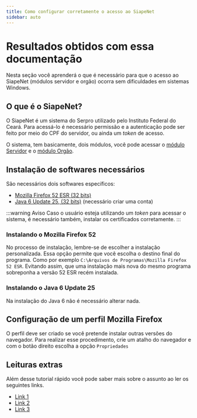 ```yaml
---
title: Como configurar corretamente o acesso ao SiapeNet 
sidebar: auto
---
```


# Resultados obtidos com essa documentação 

Nesta seção você aprenderá o que é necessário para que o acesso ao SiapeNet
(módulos servidor e orgão) ocorra sem dificuldades em sistemas Windows. 

## O que é o SiapeNet? 

O SiapeNet é um sistema do Serpro utilizado pelo Instituto Federal do Ceará. Para
acessá-lo é necessário permissão e a autenticação pode ser feito por meio do CPF
do servidor, ou ainda um *token* de acesso.

O sistema, tem basicamente, dois módulos, você pode acessar o [módulo Servidor](https://acesso.serpro.gov.br/HOD10/jsp/logonID.jsp)
e o [módulo Orgão](https://www1.siapenet.gov.br/orgao/Login.do?method=inicio).

## Instalação de softwares necessários

São necessários dois softwares específicos: 

* [Mozilla Firefox 52 ESR (32 bits)](https://ftp.mozilla.org/pub/firefox/releases/52.9.0esr/win32/pt-BR/Firefox%20Setup%2052.9.0esr.exe)
* [Java 6 Update 25, (32 bits)](http://www.oracle.com/technetwork/java/javase/downloads/java-archive-downloads-javase6-419409.html) (necessário
criar uma conta)

:::warning Aviso
Caso o usuário esteja utilizando um *token* para acessar o sistema, é
necessário também, instalar os certificados corretamente.
:::

### Instalando o Mozilla Firefox 52

No processo de instalação, lembre-se de escolher a instalação personalizada. Essa opção
permite que você escolha o destino final do programa. Como por exemplo 
`C:\Arquivos de Programas\Mozilla Firefox 52 ESR`. Evitando assim, que uma instalação mais
nova do mesmo programa sobreponha a versão 52 ESR recém instalada.

### Instalando o Java 6 Update 25

Na instalação do Java 6 não é necessário alterar nada.

## Configuração de um perfil Mozilla Firefox

O perfil deve ser criado se você pretende instalar outras versões do navegador. Para realizar
esse procedimento, crie um atalho do navegador e com o botão direito escolha a opção `Propriedades`

## Leituras extras

Além desse tutorial rápido você pode saber mais sobre o assunto ao ler
os seguintes links.

* [Link 1](https://google.com)
* [Link 2](https://nginx.org/en/docs/beginners_guide.html)
* [Link 3](https://github.com/tldr-pages/tldr/blob/master/pages/common/openssl.md)
